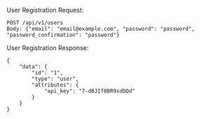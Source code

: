 User Registration Request:
```shell
POST /api/v1/users
Body: {"email": "email@example.com", "password": "password", "password_confirmation": "password"}
```

User Registration Response:

```shell
{
    "data": {
        "id": "1",
        "type": "user",
        "attributes": {
            "api_key": "7-d8JIf8BR9sdDQd"
        }
    }
}
```
